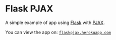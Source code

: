 Flask PJAX
==========

A simple example of app using [Flask](http://flask.pocoo.org) with [PJAX](http://pjax.heroku.com/).

You can view the app on: [`flaskpjax.herokuapp.com`](http://flaskpjax.herokuapp.com)
